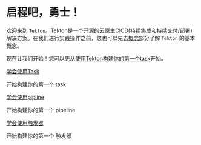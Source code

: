 # 启程吧，勇士！

欢迎来到 `Tekton`。Tekton是一个开源的云原生CICD(持续集成和持续交付/部署)解决方案。在我们进行实践操作之前，您也可以先去[概念](document/concept/README.md)部分了解 `Tekton` 的基本概念。

现在让我们开始！您可以先从[使用Tekton构建你的第一个task](tasks-start.md)开始。


[学会使用Task](./tasks-start.md)

开始构建你的第一个 task

[学会使用pipline](./pipeline-start.md)

开始构建你的第一个 pipeline

[学会使用触发器](./trigger-start.md)

开始构建你的第一个 触发器

